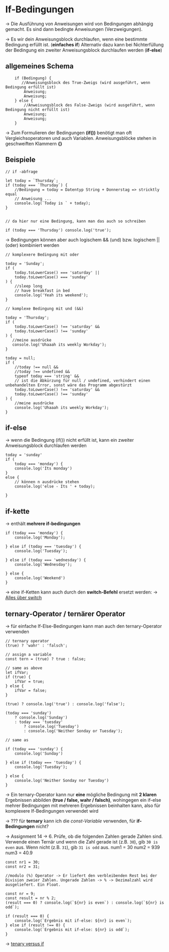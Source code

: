 # If-Bedingungen

-> Die Ausführung von Anweisungen wird von Bedingungen abhängig gemacht. Es sind dann bedingte Anweisungen (Verzweigungen). 

-> Es wir dein Anweisungsblock durchlaufen, wenn eine bestimmte Bedingung erfüllt ist. (**einfaches if**) Alternativ dazu kann bei Nichterfüllung der Bedingung ein zweiter Anweisungsblock durchlaufen werden (**if-else**)

## allgemeines Schema

        if (Bedingung) {
           //Anweisungsblock des True-Zweigs (wird ausgeführt, wenn Bedingung erfüllt ist)
            Anweisung;
            Anweisung;
        } else {
            //Anweisungsblock des False-Zweigs (wird ausgeführt, wenn Bedingung nicht erfüllt ist)
            Anweisung;
            Anweisung;
        }

-> Zum Formulieren der Bedingungen **(if())** benötigt man oft Vergleichsoperatoren und auch Variablen. Anweisungsblöcke stehen in geschweiften Klammern **{}**

## Beispiele

    // if -abfrage

    let today = `Thursday`;
    if (today === `Thursday`) {
        //Bedingung = today = Datentyp String + Donnerstag => stricktly equal
        // Anweisung ...
        console.log(`Today is ` + today);
    }


    // da hier nur eine Bedingung, kann man das auch so schreiben

    if (today === 'Thursday') console.log('true');

-> Bedingungen können aber auch logischem && (und) bzw. logischem || (oder) kombiniert werden

    // komplexere Bedingung mit oder

    today = 'Sunday';
    if (
        today.toLowerCase() === 'saturday' ||
        today.toLowerCase() === 'sunday'
    ) {
        //sleep long
        // have breakfast in bed
        console.log('Yeah its weekend');
    }

    // komplexe Bedingung mit und (&&)

    today = 'Thursday';
    if (
        today.toLowerCase() !== 'saturday' &&
        today.toLowerCase() !== 'sunday'
    ) {
       //meine ausdrücke
       console.log('Uhaaah its weekly Workday');
    }

    today = null;
    if (
        //today !== null &&
        //today !== undefined &&
        typeof today === 'string' &&
        // ist die Abkürzung für null / undefined, verhindert einen unbehandelten Error, sonst wäre das Programm abgestürzt
        today.toLowerCase() !== 'saturday' &&
        today.toLowerCase() !== 'sunday'
    ) {
        //meine ausdrücke
        console.log('Uhaaah its weekly Workday');
    }

## if-else 

-> wenn die Bedingung (if()) nicht erfüllt ist, kann ein zweiter Anweisungsblock durchlaufen werden

    today = 'sunday'
    if (
        today === 'monday') {
        console.log('Its monday')
    }
    else {
        // können n ausdrücke stehen
        console.log('else - Its ' + today);

    }

## if-kette

-> enthält **mehrere if-bedingungen**

    if (today === 'monday') {
        console.log('Monday');

    } else if (today === 'tuesday') {
        console.log('Tuesday');

    } else if (today === 'wednesday') {
        console.log('Wednesday');

    } else {
        console.log('Weekend')
    }

-> eine if-Ketten kann auch durch den **switch-Befehl** ersetzt werden: -> <a href="switch.md">Alles über switch</a>

## ternary-Operator / ternärer Operator

-> für einfache If-Else-Bedingungen kann man auch den ternary-Operator verwenden

    // ternary operator
    (true) ? 'wahr' : 'falsch';

    // assign a variable
    const tern = (true) ? true : false;

    // same as above
    let ifVar;
    if (true) {
        ifVar = true;
    } else {
        ifVar = false;
    }

    (true) ? console.log('true') : console.log('false');

    (today === 'sunday')
        ? console.log('Sunday')
        : today === 'tuesday'
            ? console.log('Tuesday')
            : console.log('Neither Sonday or Tuesday');

    // same as

    if (today === 'sunday') {
        console.log('Sunday')

    } else if (today === 'tuesday') {
        console.log('Tuesday');

    } else {
        console.log('Neither Sonday nor Tuesday')
    }

-> Ein ternary-Operator kann nur **eine** mögliche Bedingung mit **2 klaren** Ergebnissen abbilden **(true / false, wahr / falsch)**, wohingegen ein if-else mehrer Bedingungen mit mehreren Ergebnissen beinhalten kann, also für komplexere If-Bedingungen verwendet wird

-> ??? für **ternary** kann ich die *const-Variable* verwenden, für **if-Bedingungen** nicht?

-> Assignment 14 -> 6. Prüfe, ob die folgenden Zahlen gerade Zahlen sind. Verwende einen Ternär und wenn die Zahl gerade ist (z.B. `30`), gib `30 is even` aus. Wenn nicht (z.B. `31`), gib `31 is odd` aus.
num1 = 30
num2 = 939
num3 = 40.9

    const nr1 = 30;
    const nr2 = 31;

    //modulo (%) Operator -> Er liefert den verbleibenden Rest bei der Division zweier Zahlen. Ungerade Zahlen -> % -> Dezimalzahl wird ausgeliefert. Ein Float. 

    const nr = 9;
    const result = nr % 2;
    (result === 0) ? console.log(`${nr} is even`) : console.log(`${nr} is odd`);

    if (result === 0) {
        console.log(`Ergebnis mit if-else: ${nr} is even`);
    } else if (result !== 0) {
        console.log(`Ergebnis mit if-else: ${nr} is odd`);
    }

-> <a href="opertors.md">tenary versus if</a>